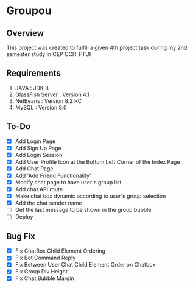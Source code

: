 # Groupou
## Overview
This project was created to fulfill a given 4th project task during my 2nd semester study in CEP CCIT FTUI

## Requirements
1. JAVA : JDK 8
2. GlassFish Server : Version 4.1
3. NetBeans : Version 8.2 RC
4. MySQL : Version 8.0

## To-Do
- [x] Add Login Page
- [x] Add Sign Up Page
- [x] Add Login Session
- [x] Add User Profile Icon at the Bottom Left Corner of the Index Page
- [x] Add Chat Page
- [x] Add 'Add Friend Functionality'
- [x] Modify chat page to have user's group list
- [x] Add chat API route
- [x] Make chat box dynamic according to user's group selection
- [x] Add the chat sender name
- [ ] Get the last message to be shown in the group bubble
- [ ] Deploy

## Bug Fix
- [x] Fix ChatBox Child Element Ordering
- [x] Fix Bot Command Reply
- [x] Fix Between User Chat Child Element Order on Chatbox
- [x] Fix Group Div Height
- [x] Fix Chat Bubble Margin